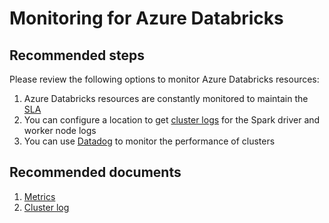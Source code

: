 <properties
	pageTitle="Monitoring for Azure Databricks"
	description="Monitoring for Azure Databricks"
	service="microsoft.databricks"
	resource="workspaces"
	authors="deeptivu"
	displayOrder="7"
	selfHelpType="resource"
	supportTopicIds="32677688, 32677715"
	resourceTags=""
	productPesIds="16432"
	cloudEnvironments="public"
	articleId="1f8cd371-4c28-42a4-bf5b-220002df39b3"
/>

# Monitoring for Azure Databricks

## **Recommended steps**
Please review the following options to monitor Azure Databricks resources:

1. Azure Databricks resources are constantly monitored to maintain the [SLA](https://azure.microsoft.com/support/legal/sla/databricks/v1_0/)
2. You can configure a location to get [cluster logs](https://docs.azuredatabricks.net/user-guide/clusters/log-delivery.html) for the Spark driver and worker node logs
3. You can use [Datadog](https://docs.azuredatabricks.net/user-guide/clusters/metrics.html#datadog-metrics) to monitor the performance of clusters

## **Recommended documents**
1. [Metrics](https://docs.azuredatabricks.net/user-guide/clusters/metrics.html#datadog-metrics)
2. [Cluster log](https://docs.azuredatabricks.net/user-guide/clusters/log-delivery.html#id1)

